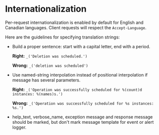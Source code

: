 # Internationalization

Per-request internationalization is enabled by default for English and Canadian languages.
Client requests will respect the `Accept-Language`.

Here are the guidelines for specifying translation strings:

* Build a proper sentence: start with a capital letter, end with a period.

  **Right:** `_('Deletion was scheduled.')`

  **Wrong:** `_('deletion was scheduled')`

* Use named-string interpolation instead of positional interpolation if message has several parameters.

  **Right:** `_('Operation was successfully scheduled for %(count)d instances: %(names)s.')`

  **Wrong:** `_('Operation was successfully scheduled for %s instances: %s.')`

* help_text, verbose_name, exception message and response message should be marked,
  but don't mark message template for event or alert logger.
